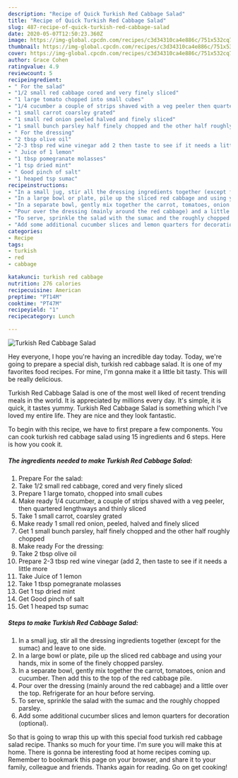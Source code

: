 ```yaml
---
description: "Recipe of Quick Turkish Red Cabbage Salad"
title: "Recipe of Quick Turkish Red Cabbage Salad"
slug: 487-recipe-of-quick-turkish-red-cabbage-salad
date: 2020-05-07T12:50:23.360Z
image: https://img-global.cpcdn.com/recipes/c3d34310ca4e886c/751x532cq70/turkish-red-cabbage-salad-recipe-main-photo.jpg
thumbnail: https://img-global.cpcdn.com/recipes/c3d34310ca4e886c/751x532cq70/turkish-red-cabbage-salad-recipe-main-photo.jpg
cover: https://img-global.cpcdn.com/recipes/c3d34310ca4e886c/751x532cq70/turkish-red-cabbage-salad-recipe-main-photo.jpg
author: Grace Cohen
ratingvalue: 4.9
reviewcount: 5
recipeingredient:
- " For the salad"
- "1/2 small red cabbage cored and very finely sliced"
- "1 large tomato chopped into small cubes"
- "1/4 cucumber a couple of strips shaved with a veg peeler then quartered lengthways and thinly sliced"
- "1 small carrot coarsley grated"
- "1 small red onion peeled halved and finely sliced"
- "1 small bunch parsley half finely chopped and the other half roughly chopped"
- " For the dressing"
- "2 tbsp olive oil"
- "2-3 tbsp red wine vinegar add 2 then taste to see if it needs a little more"
- " Juice of 1 lemon"
- "1 tbsp pomegranate molasses"
- "1 tsp dried mint"
- " Good pinch of salt"
- "1 heaped tsp sumac"
recipeinstructions:
- "In a small jug, stir all the dressing ingredients together (except for the sumac) and leave to one side."
- "In a large bowl or plate, pile up the sliced red cabbage and using your hands, mix in some of the finely chopped parsley."
- "In a separate bowl, gently mix together the carrot, tomatoes, onion and cucumber. Then add this to the top of the red cabbage pile."
- "Pour over the dressing (mainly around the red cabbage) and a little over the top. Refrigerate for an hour before serving."
- "To serve, sprinkle the salad with the sumac and the roughly chopped parsley."
- "Add some additional cucumber slices and lemon quarters for decoration (optional)."
categories:
- Recipe
tags:
- turkish
- red
- cabbage

katakunci: turkish red cabbage 
nutrition: 276 calories
recipecuisine: American
preptime: "PT14M"
cooktime: "PT47M"
recipeyield: "1"
recipecategory: Lunch

---
```



![Turkish Red Cabbage Salad](https://img-global.cpcdn.com/recipes/c3d34310ca4e886c/751x532cq70/turkish-red-cabbage-salad-recipe-main-photo.jpg)

Hey everyone, I hope you're having an incredible day today. Today, we're going to prepare a special dish, turkish red cabbage salad. It is one of my favorites food recipes. For mine, I'm gonna make it a little bit tasty. This will be really delicious.

Turkish Red Cabbage Salad is one of the most well liked of recent trending meals in the world. It is appreciated by millions every day. It's simple, it is quick, it tastes yummy. Turkish Red Cabbage Salad is something which I've loved my entire life. They are nice and they look fantastic.




To begin with this recipe, we have to first prepare a few components. You can cook turkish red cabbage salad using 15 ingredients and 6 steps. Here is how you cook it.

<!--inarticleads1-->

##### The ingredients needed to make Turkish Red Cabbage Salad:

1. Prepare  For the salad:
1. Take 1/2 small red cabbage, cored and very finely sliced
1. Prepare 1 large tomato, chopped into small cubes
1. Make ready 1/4 cucumber, a couple of strips shaved with a veg peeler, then quartered lengthways and thinly sliced
1. Take 1 small carrot, coarsley grated
1. Make ready 1 small red onion, peeled, halved and finely sliced
1. Get 1 small bunch parsley, half finely chopped and the other half roughly chopped
1. Make ready  For the dressing:
1. Take 2 tbsp olive oil
1. Prepare 2-3 tbsp red wine vinegar (add 2, then taste to see if it needs a little more
1. Take  Juice of 1 lemon
1. Take 1 tbsp pomegranate molasses
1. Get 1 tsp dried mint
1. Get  Good pinch of salt
1. Get 1 heaped tsp sumac




<!--inarticleads2-->

##### Steps to make Turkish Red Cabbage Salad:

1. In a small jug, stir all the dressing ingredients together (except for the sumac) and leave to one side.
1. In a large bowl or plate, pile up the sliced red cabbage and using your hands, mix in some of the finely chopped parsley.
1. In a separate bowl, gently mix together the carrot, tomatoes, onion and cucumber. Then add this to the top of the red cabbage pile.
1. Pour over the dressing (mainly around the red cabbage) and a little over the top. Refrigerate for an hour before serving.
1. To serve, sprinkle the salad with the sumac and the roughly chopped parsley.
1. Add some additional cucumber slices and lemon quarters for decoration (optional).




So that is going to wrap this up with this special food turkish red cabbage salad recipe. Thanks so much for your time. I'm sure you will make this at home. There is gonna be interesting food at home recipes coming up. Remember to bookmark this page on your browser, and share it to your family, colleague and friends. Thanks again for reading. Go on get cooking!
